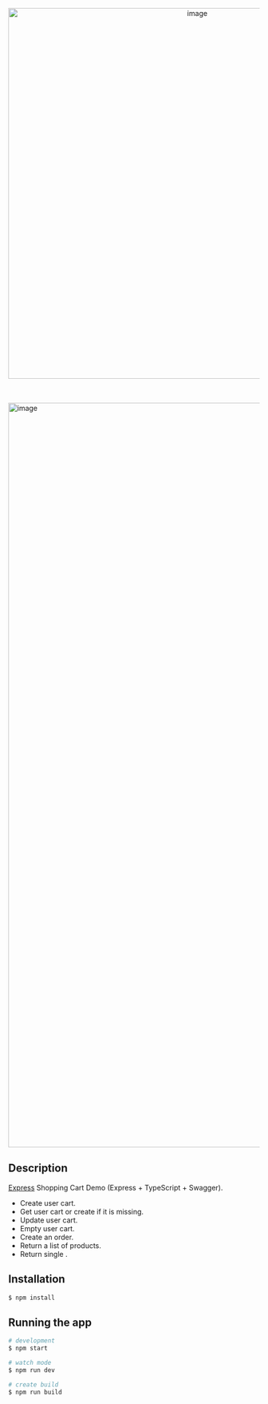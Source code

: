 <p align="center">
  <a href="https://expressjs.com/" target="blank"><img width="742" alt="image" src="https://github.com/LuisMoralesMx/shopping-cart/assets/12153955/536292d0-6a72-4f8c-947c-372499016deb">
</a>
</p>

<br><br>
<img width="1490" alt="image" src="https://github.com/LuisMoralesMx/shopping-cart/assets/12153955/c460531a-b430-4379-a2f3-691a738c55a3">

## Description

[Express](https://expressjs.com/) Shopping Cart Demo (Express + TypeScript + Swagger).

<ul>
  <li>Create user cart.</li>
  <li>Get user cart or create if it is missing.</li>
  <li>Update user cart.</li>
  <li>Empty user cart.</li>
  <li>Create an order.</li>
  <li>Return a list of products.</li>
  <li>Return single .</li>
</ul>

## Installation

```bash
$ npm install
```

## Running the app

```bash
# development
$ npm start

# watch mode
$ npm run dev

# create build
$ npm run build
```
